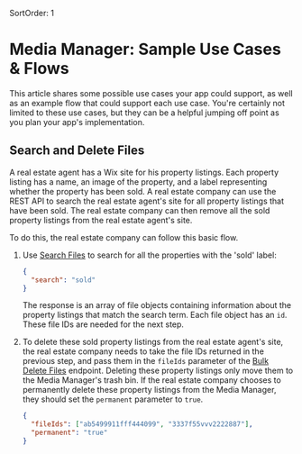 SortOrder: 1
# Media Manager: Sample Use Cases & Flows

This article shares some possible use cases your app could support, as well as an example flow that could support each
use case. You're certainly not limited to these use cases, but they can be a helpful jumping off point as you plan your
app's implementation.

## Search and Delete Files  

A real estate agent has a Wix site for his property listings. Each property listing has a name, an image of the property, and a label representing whether the property has been sold. A real estate company can use the REST API to search the real estate agent's site for all property listings that have been sold. The real estate company can then remove all the sold property listings from the real estate agent's site. 

To do this, the real estate company can follow this basic flow. 

1. Use [Search Files](https://dev.wix.com/api/rest/media/media-manager/files/search-files) to search for all the properties with the 'sold' label:

   ```json
   {
     "search": "sold"
   }
   ```
   The response is an array of file objects containing information about the property listings that match the search term. Each file object has an `id`. These file IDs are needed for the next step.  

2. To delete these sold property listings from the real estate agent's site, the real estate company needs to take the file IDs returned in the previous step, and pass them in the `fileIds` parameter of the [Bulk Delete Files](https://dev.wix.com/api/rest/media/media-manager/files/bulk-delete-files) endpoint. Deleting these property listings only move them to the Media Manager's trash bin. If the real estate company chooses to permanently delete these property listings from the Media Manager, they should set the `permanent` parameter to `true`.

   ```json
   {
     "fileIds": ["ab5499911fff444099", "3337f55vvv2222887"],
     "permanent": "true"
   }
   ```
